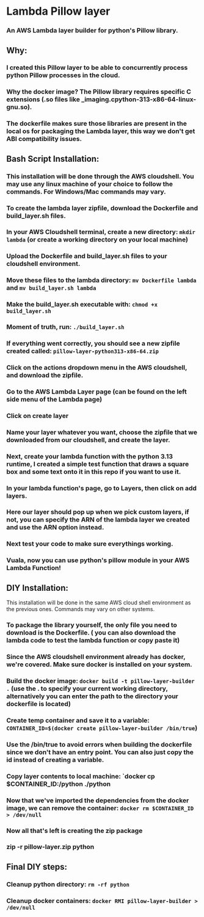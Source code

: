 # Lambda Pillow layer

### An AWS Lambda layer builder for python's Pillow library.


## Why:

### I created this Pillow layer to be able to concurrently process python Pillow processes in the cloud.
### Why the docker image? The Pillow library requires specific C extensions (.so files like _imaging.cpython-313-x86-64-linux-gnu.so). 
### The dockerfile makes sure those libraries are present in the local os for packaging the Lambda layer, this way we don't get ABI compatibility issues.


## Bash Script Installation:

### This installation will be done through the AWS cloudshell. You may use any linux machine of your choice to follow the commands. For Windows/Mac commands may vary.
### To create the lambda layer zipfile, download the Dockerfile and build_layer.sh files.
### In your AWS Cloudshell terminal, create a new directory: `mkdir lambda` (or create a working directory on your local machine)
### Upload the Dockerfile and build_layer.sh files to your cloudshell environment.
### Move these files to the lambda directory: `mv Dockerfile lambda` and `mv build_layer.sh lambda`
### Make the build_layer.sh executable with: `chmod +x build_layer.sh`
### Moment of truth, run: `./build_layer.sh`
### If everything went correctly, you should see a new zipfile created called: `pillow-layer-python313-x86-64.zip`
### Click on the actions dropdown menu in the AWS cloudshell, and download the zipfile.
### Go to the AWS Lambda Layer page (can be found on the left side menu of the Lambda page)
### Click on create layer
### Name your layer whatever you want, choose the zipfile that we downloaded from our cloudshell, and create the layer.
### Next, create your lambda function with the python 3.13 runtime, I created a simple test function that draws a square box and some text onto it in this repo if you want to use it.
### In your lambda function's page, go to Layers, then click on add layers.
### Here our layer should pop up when we pick custom layers, if not, you can specify the ARN of the lambda layer we created and use the ARN option instead.
### Next test your code to make sure everythings working.
### Vuala, now you can use python's pillow module in your AWS Lambda Function!


## DIY Installation:

This installation will be done in the same AWS cloud shell environment as the previous ones. Commands may vary on other systems.

### To package the library yourself, the only file you need to download is the Dockerfile. ( you can also download the lambda code to test the lambda function or copy paste it)

### Since the AWS cloudshell environment already has docker, we're covered. **Make sure docker is installed on your system.**
### Build the docker image: `docker build -t pillow-layer-builder .` (use the . to specify your current working directory, alternatively you can enter the path to the directory your dockerfile is located)
### Create temp container and save it to a variable: `CONTAINER_ID=$(docker create pillow-layer-builder /bin/true`)
### Use the /bin/true to avoid errors when building the dockerfile since we don't have an entry point. You can also just copy the id instead of creating a variable.
### Copy layer contents to local machine: `docker cp $CONTAINER_ID:/python ./python 
### Now that we've imported the dependencies from the docker image, we can remove the container: `docker rm $CONTAINER_ID > /dev/null`
### Now all that's left is creating the zip package
### zip -r pillow-layer.zip python

## Final DIY steps:

### Cleanup python directory: `rm -rf python`
### Cleanup docker containers: `docker RMI pillow-layer-builder > /dev/null`




